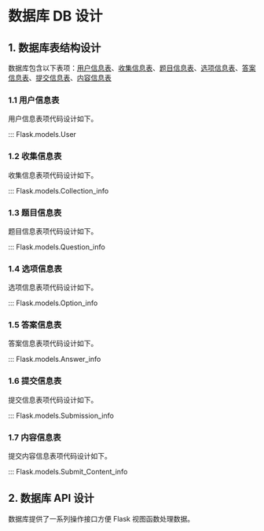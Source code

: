 # 数据库 DB 设计

## 1. 数据库表结构设计

数据库包含以下表项：[用户信息表](#11)、[收集信息表](#12)、[题目信息表](#13)、[选项信息表](#14)、[答案信息表](#15)、[提交信息表](#16)、[内容信息表](#17)

### 1.1 用户信息表

用户信息表项代码设计如下。

::: Flask.models.User

### 1.2 收集信息表

收集信息表项代码设计如下。

::: Flask.models.Collection_info

### 1.3 题目信息表

题目信息表项代码设计如下。

::: Flask.models.Question_info

### 1.4 选项信息表

选项信息表项代码设计如下。

::: Flask.models.Option_info

### 1.5 答案信息表

答案信息表项代码设计如下。

::: Flask.models.Answer_info

### 1.6 提交信息表

提交信息表项代码设计如下。

::: Flask.models.Submission_info

### 1.7 内容信息表

提交内容信息表项代码设计如下。

::: Flask.models.Submit_Content_info

## 2. 数据库 API 设计

数据库提供了一系列操作接口方便 Flask 视图函数处理数据。
